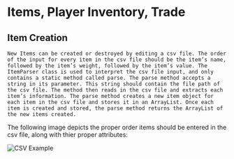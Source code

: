 # Items, Player Inventory, Trade


## Item Creation

	New Items can be created or destroyed by editing a csv file. The order of the input for every item in the csv file should be the item’s name, followed by the item’s weight, followed by the item’s value. The ItemParser class is used to interpret the csv file input, and only contains a static method called parse. The parse method accepts a string in its parameter. This string should contain the file path of the csv file. The method then reads in the csv file and extracts each item’s information. The parse method creates a new item object for each item in the csv file and stores it in an ArrayList. Once each item is created and stored, the parse method returns the ArrayList of the new items created.

The following image depicts the proper order items should be entered in the csv file, along with thier proper attributes:

![CSV Example](https://ibb.co/m32bvq)
